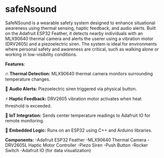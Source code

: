 # safeNsound

SafeNSound is a wearable safety system designed to enhance situational awareness using thermal sensing, haptic feedback, and audio alerts. Built on the Adafruit ESP32 Feather, it detects nearby individuals with an MLX90640 thermal camera and alerts the userer using a vibration motor (DRV2605) and a piezoelectric siren. The system is ideal for environments where personal safety and awareness are critical, such as walking alone or working in low-visibility conditions.

**Features**:

🔥 **Thermal Detection:** MLX90640 thermal camera monitors surrounding temperature changes.

🛑 **Audio Alerts:** Piezoelectric siren triggered via physical button.

⚡ **Haptic Feedback:** DRV2605 vibration motor activates when heat threshold is exceeded.

📡 **IoT Integration:** Sends center temperature readings to Adafruit IO for remote monitoring.

🧠 **Embedded Logic:** Runs on an ESP32 using C++ and Arduino libraries.

**Components:**
-Adafruit ESP32 Feather
-MLX90640 Thermal Camera
-DRV2605L Haptic Motor Controller
-Piezo Siren
-Push Button
-Rocker Switch
-Adafruit IO (for data visualization)
